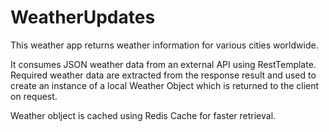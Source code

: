 # WeatherUpdates

This weather app returns weather information for various cities worldwide. 

It consumes JSON weather data from an external API using RestTemplate.
Required weather data are extracted from the response result and used to create an instance of a local Weather Object which is returned 
to the client on request.

Weather oblject is cached using Redis Cache for faster retrieval.
